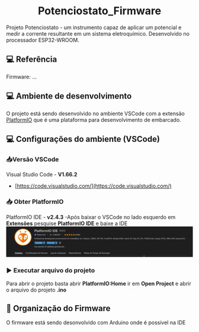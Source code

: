 <h1 align="center">Potenciostato_Firmware</h1>

Projeto Potenciostato - um instrumento capaz de aplicar um potencial e medir a corrente resultante em um sistema eletroquímico. Desenvolvido no processador ESP32-WROOM. 


## 💻 Referência
Firmware: 
...

## 💻 Ambiente de desenvolvimento

O projeto está sendo desenvolvido no ambiente VSCode com a extensão [PlatformIO](https://platformio.org/) que é uma plataforma para desenvolvimento de embarcado. 

## 💻 Configurações do ambiente (VSCode)

### 📥Versão VSCode

Visual Studio Code - **V1.66.2**

- [https://code.visualstudio.com/](https://code.visualstudio.com/)

### 📥 Obter PlatformIO

PlatformIO IDE - **v2.4.3**
-Após baixar o VSCode no lado esquerdo em  **Extensões** pesquise **PlatformIO IDE** e baixe a IDE
![Logo web](screenshots/platformio.png)


### ▶️ Executar arquivo do projeto

Para abrir o projeto basta abrir **PlatformIO:Home** ir em  **Open Project** e abrir o arquivo do projeto **.ino** 


## 📂 Organização do Firmware
O firmware está sendo desonvolvido com Arduino onde é possivel na IDE 
